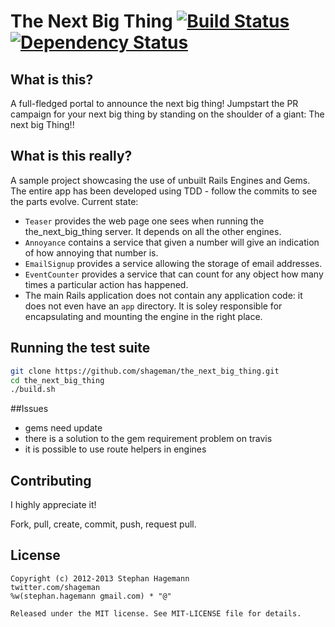 # The Next Big Thing [![Build Status](https://secure.travis-ci.org/shageman/the_next_big_thing.png)](https://secure.travis-ci.org/shageman/the_next_big_thing) [![Dependency Status](https://gemnasium.com/shageman/the_next_big_thing.png)](https://gemnasium.com/shageman/the_next_big_thing)

## What is this?

A full-fledged portal to announce the next big thing! Jumpstart the PR campaign for your next big thing by standing on the shoulder of a giant: The next big Thing!!

## What is this really?

A sample project showcasing the use of unbuilt Rails Engines and Gems. The entire app has been developed using TDD - follow the commits to see the parts evolve. Current state:

*   `Teaser` provides the web page one sees when running the the_next_big_thing server. It depends on all the other engines.
*   `Annoyance` contains a service that given a number will give an indication of how annoying that number is.
*   `EmailSignup` provides a service allowing the storage of email addresses.
*   `EventCounter` provides a service that can count for any object how many times a particular action has happened.
*   The main Rails application does not contain any application code: it does not even have an `app` directory. It is soley responsible for encapsulating and mounting the engine in the right place.

## Running the test suite
```bash
git clone https://github.com/shageman/the_next_big_thing.git
cd the_next_big_thing
./build.sh
```

##Issues
*    gems need update
*    there is a solution to the gem requirement problem on travis
*    it is possible to use route helpers in engines

## Contributing

I highly appreciate it!

Fork, pull, create, commit, push, request pull.

## License

    Copyright (c) 2012-2013 Stephan Hagemann
    twitter.com/shageman
    %w(stephan.hagemann gmail.com) * "@"

    Released under the MIT license. See MIT-LICENSE file for details.
